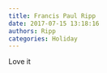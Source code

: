 ```yaml
---
title: Francis Paul Ripp
date: 2017-07-15 13:18:16
authors: Ripp
categories: Holiday
---
```


 Love it